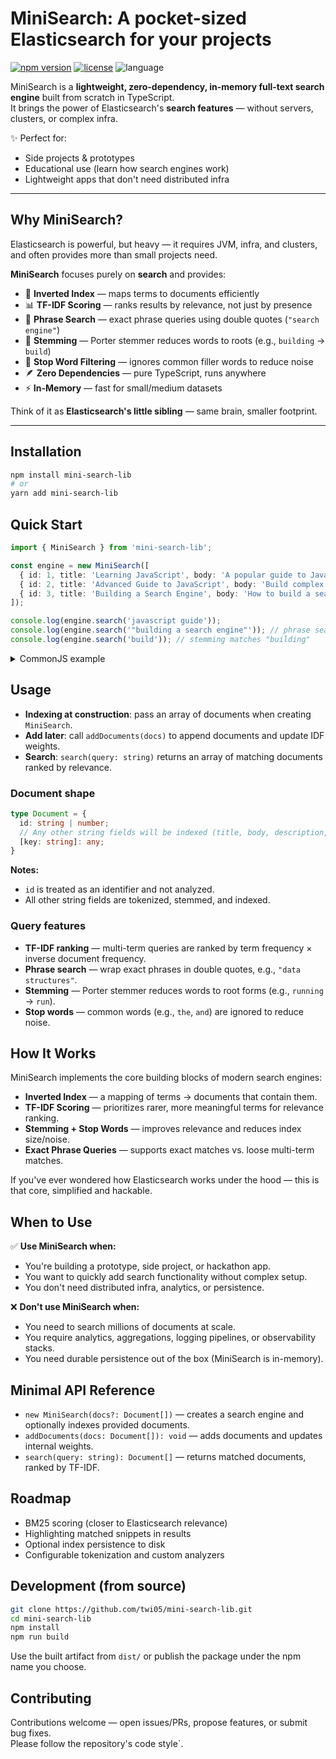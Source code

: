 # MiniSearch: A pocket-sized Elasticsearch for your projects

[![npm version](https://img.shields.io/npm/v/mini-search-lib?style=flat-square)](https://www.npmjs.com/package/mini-search-lib)
[![license](https://img.shields.io/github/license/twi05/mini-lucene?style=flat-square)](./LICENSE)
![language](https://img.shields.io/badge/language-TypeScript-blue?style=flat-square)

MiniSearch is a **lightweight, zero-dependency, in-memory full-text search engine** built from scratch in TypeScript.  
It brings the power of Elasticsearch's **search features** — without servers, clusters, or complex infra.

✨ Perfect for:
- Side projects & prototypes  
- Educational use (learn how search engines work)  
- Lightweight apps that don't need distributed infra

---

## Why MiniSearch?

Elasticsearch is powerful, but heavy — it requires JVM, infra, and clusters, and often provides more than small projects need.

**MiniSearch** focuses purely on **search** and provides:
- 🔎 **Inverted Index** — maps terms to documents efficiently  
- 📊 **TF-IDF Scoring** — ranks results by relevance, not just by presence  
- 📝 **Phrase Search** — exact phrase queries using double quotes (`"search engine"`)  
- 🌱 **Stemming** — Porter stemmer reduces words to roots (e.g., `building` → `build`)  
- 🚫 **Stop Word Filtering** — ignores common filler words to reduce noise  
- 🪶 **Zero Dependencies** — pure TypeScript, runs anywhere  
- ⚡ **In-Memory** — fast for small/medium datasets

Think of it as **Elasticsearch's little sibling** — same brain, smaller footprint.

---

## Installation

```bash
npm install mini-search-lib
# or
yarn add mini-search-lib
```

## Quick Start

```ts
import { MiniSearch } from 'mini-search-lib';

const engine = new MiniSearch([
  { id: 1, title: 'Learning JavaScript', body: 'A popular guide to JavaScript basics.' },
  { id: 2, title: 'Advanced Guide to JavaScript', body: 'Build complex JavaScript apps.' },
  { id: 3, title: 'Building a Search Engine', body: 'How to build a search engine from scratch.' }
]);

console.log(engine.search('javascript guide'));
console.log(engine.search('"building a search engine"')); // phrase search
console.log(engine.search('build')); // stemming matches "building"
```

<details>
<summary>CommonJS example</summary>

```js
const { MiniSearch } = require('mini-search-lib');

const engine = new MiniSearch();
engine.addDocuments([{ id: 1, title: 'Hello', body: 'World' }]);
console.log(engine.search('hello'));
```
</details>

## Usage

- **Indexing at construction**: pass an array of documents when creating `MiniSearch`.  
- **Add later**: call `addDocuments(docs)` to append documents and update IDF weights.  
- **Search**: `search(query: string)` returns an array of matching documents ranked by relevance.  

### Document shape

```ts
type Document = {
  id: string | number;
  // Any other string fields will be indexed (title, body, description, etc.)
  [key: string]: any;
}
```

**Notes:**
- `id` is treated as an identifier and not analyzed.
- All other string fields are tokenized, stemmed, and indexed.

### Query features

- **TF-IDF ranking** — multi-term queries are ranked by term frequency × inverse document frequency.
- **Phrase search** — wrap exact phrases in double quotes, e.g., `"data structures"`.
- **Stemming** — Porter stemmer reduces words to root forms (e.g., `running` → `run`).
- **Stop words** — common words (e.g., `the`, `and`) are ignored to reduce noise.

## How It Works

MiniSearch implements the core building blocks of modern search engines:

- **Inverted Index** — a mapping of terms → documents that contain them.
- **TF-IDF Scoring** — prioritizes rarer, more meaningful terms for relevance ranking.
- **Stemming + Stop Words** — improves relevance and reduces index size/noise.
- **Exact Phrase Queries** — supports exact matches vs. loose multi-term matches.

If you've ever wondered how Elasticsearch works under the hood — this is that core, simplified and hackable.

## When to Use

✅ **Use MiniSearch when:**
- You're building a prototype, side project, or hackathon app.
- You want to quickly add search functionality without complex setup.
- You don't need distributed infra, analytics, or persistence.

❌ **Don't use MiniSearch when:**
- You need to search millions of documents at scale.
- You require analytics, aggregations, logging pipelines, or observability stacks.
- You need durable persistence out of the box (MiniSearch is in-memory).

## Minimal API Reference

- `new MiniSearch(docs?: Document[])` — creates a search engine and optionally indexes provided documents.
- `addDocuments(docs: Document[]): void` — adds documents and updates internal weights.
- `search(query: string): Document[]` — returns matched documents, ranked by TF-IDF.

## Roadmap

- BM25 scoring (closer to Elasticsearch relevance)
- Highlighting matched snippets in results
- Optional index persistence to disk
- Configurable tokenization and custom analyzers

## Development (from source)

```bash
git clone https://github.com/twi05/mini-search-lib.git
cd mini-search-lib
npm install
npm run build
```

Use the built artifact from `dist/` or publish the package under the npm name you choose.

## Contributing

Contributions welcome — open issues/PRs, propose features, or submit bug fixes.  
Please follow the repository's code style`.